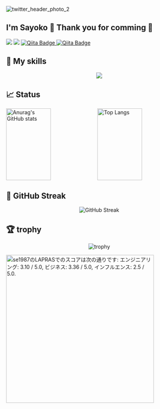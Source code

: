 ![twitter_header_photo_2](https://github.com/user-attachments/assets/0e27e433-1528-4d18-804e-5dc8b5423ff5)

## I'm Sayoko 👋 Thank you for comming 🎉
![](https://komarev.com/ghpvc/?username=se1987&color=green)
![](https://img.shields.io/github/followers/se1987?label=Follow&logo=github&style=flat&color=blue&labelColor=000040)
<a href="https://qiita.com/se1987" target="_blank" rel="noopener noreferrer">
  <img src="https://qiita-badge.apiapi.app/s/se1987/posts.svg" alt="Qiita Badge">
</a>
<a href="https://qiita.com/se1987" target="_blank" rel="noopener noreferrer">
  <img src="https://qiita-badge.apiapi.app/s/se1987/contributions.svg" alt="Qiita Badge">
</a>

## 🎨 My skills
<p align="center">
  <a href="https://skillicons.dev">
    <img src="https://skillicons.dev/icons?i=py,ts,js,html,css,nodejs,fastapi,react,nextjs,tailwind,express,prisma,redis,postgres,mysql,jest,aws,gcp,github,docker" />
  </a>
</p>

## 📈 Status
<div style="display: flex; align-items: center;">
  <img src="https://github-readme-stats.vercel.app/api?username=se1987&layout=compact&theme=blueberry&langs_count=5" alt="Anurag's GitHub stats" style="width: 49%; height: 194px;"/>
  <img src="https://github-readme-stats.vercel.app/api/top-langs/?username=se1987&layout=compact&theme=blueberry&langs_count=5" alt="Top Langs" style="width: 49%; height: 194px;"/>
</div>

## 🌱 GitHub Streak
<p align="center">
  <img src="https://github-readme-streak-stats.herokuapp.com?user=se1987&theme=blueberry" alt="GitHub Streak" />
</p>

## 🏆 trophy
<p align="center">
  <img src="https://github-profile-trophy.vercel.app/?username=se1987" alt="trophy" />
</p>

<!--START_SECTION:lapras-card-->
<p ><a href="https://lapras.com/public/se1987" target="_blank" rel="noopener noreferrer"><img alt="se1987のLAPRASでのスコアは次の通りです: エンジニアリング: 3.10 / 5.0, ビジネス: 3.36 / 5.0, インフルエンス: 2.5 / 5.0." src="https://lapras-card-generator.vercel.app/api/svg?e=3.82&b=2.85&i=3.59&b1=%23020E27&b2=%230E5593&i1=%23030E21&i2=%231688BF&l=ja" width="400" ></a></p>
<!--END_SECTION:lapras-card-->
